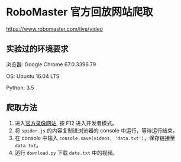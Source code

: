 # RoboMaster 官方回放网站爬取

https://www.robomaster.com/live/video

## 实验过的环境要求

浏览器: Google Chrome 67.0.3396.79

OS: Ubuntu 16.04 LTS

Python: 3.5

## 爬取方法

1. 进入[官方录像网站](https://www.robomaster.com/live/video), 按 F12 进入开发者模式。
2. 将 `spider.js` 的内容复制进浏览器的 console 中运行，等待运行结束。
3. 在 console 中输入 `console.save(videos, 'data.txt')`，保存链接至 `data.txt`。
4. 运行 `download.py` 下载 `data.txt` 中的视频。